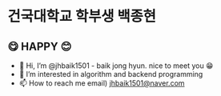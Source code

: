 # 건국대학교 학부생 백종현
## 😋 HAPPY 😊
- 👋 Hi, I’m @jhbaik1501 - baik jong hyun. nice to meet you 😁
- 👀 I’m interested in algorithm and backend programming
- 📫 How to reach me email) jhbaik1501@naver.com

<!---
jhbaik1501/jhbaik1501 is a ✨ special ✨ repository because its `README.md` (this file) appears on your GitHub profile.
You can click the Preview link to take a look at your changes.
--->
